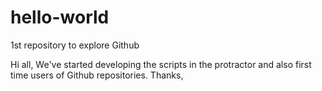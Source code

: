 # hello-world
1st repository to explore Github

Hi all, We've started developing the scripts in the protractor and also first time users of Github repositories.
Thanks,

